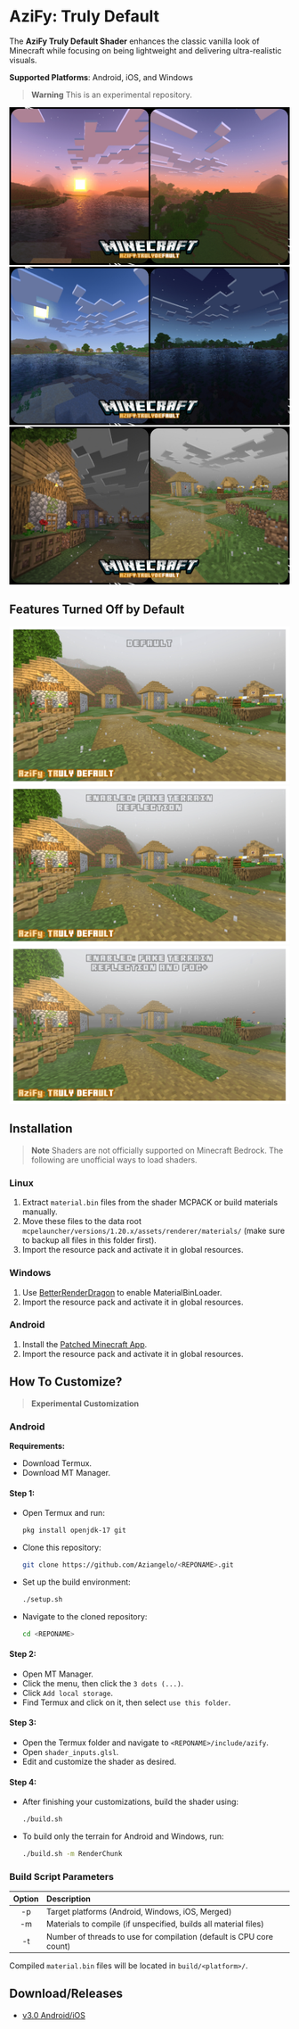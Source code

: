 # AziFy: Truly Default
The **AziFy Truly Default Shader** enhances the classic vanilla look of Minecraft while focusing on being lightweight and delivering ultra-realistic visuals.

**Supported Platforms**: Android, iOS, and Windows

> **Warning**
> This is an experimental repository.

![Screenshot](azifyss/ss1.jpg "v3.0")
![Screenshot](azifyss/ss2.jpg "v3.0")
![Screenshot](azifyss/ss3.jpg "v3.0")

## Features Turned Off by Default
![Preview](azifyss/prev1.png "v3.0")
![Preview](azifyss/prev2.png "v3.0")
![Preview](azifyss/prev3.png "v3.0")

## Installation

> **Note**
> Shaders are not officially supported on Minecraft Bedrock. The following are unofficial ways to load shaders.

### Linux
1. Extract `material.bin` files from the shader MCPACK or build materials manually.
2. Move these files to the data root `mcpelauncher/versions/1.20.x/assets/renderer/materials/` (make sure to backup all files in this folder first).
3. Import the resource pack and activate it in global resources.

### Windows
1. Use [BetterRenderDragon](https://github.com/ddf8196/BetterRenderDragon) to enable MaterialBinLoader.
2. Import the resource pack and activate it in global resources.

### Android
1. Install the [Patched Minecraft App](https://devendrn.github.io/renderdragon-shaders/shaders/installation/android#using-patch-app).
2. Import the resource pack and activate it in global resources.

## How To Customize?

> **Experimental Customization**

### Android

**Requirements:**
- Download Termux.
- Download MT Manager.

#### Step 1:
- Open Termux and run:
  ```sh
  pkg install openjdk-17 git
  ```
- Clone this repository:
  ```sh
  git clone https://github.com/Aziangelo/<REPONAME>.git
  ```
- Set up the build environment:
  ```sh
  ./setup.sh
  ```
- Navigate to the cloned repository:
  ```sh
  cd <REPONAME>
  ```

#### Step 2:
- Open MT Manager.
- Click the menu, then click the `3 dots (...)`.
- Click `Add local storage`.
- Find Termux and click on it, then select `use this folder`.

#### Step 3:
- Open the Termux folder and navigate to `<REPONAME>/include/azify`.
- Open `shader_inputs.glsl`.
- Edit and customize the shader as desired.

#### Step 4:
- After finishing your customizations, build the shader using:
  ```sh
  ./build.sh
  ```
- To build only the terrain for Android and Windows, run:
  ```sh
  ./build.sh -m RenderChunk
  ```

### Build Script Parameters
| Option | Description |
| :-: | :- |
| -p | Target platforms (Android, Windows, iOS, Merged) |
| -m | Materials to compile (if unspecified, builds all material files) |
| -t | Number of threads to use for compilation (default is CPU core count) |

Compiled `material.bin` files will be located in `build/<platform>/`.

## Download/Releases
- [v3.0 Android/iOS](https://github.com/Aziangelo/AF-TrulyDefault/releases/tag/v3.0.1)

